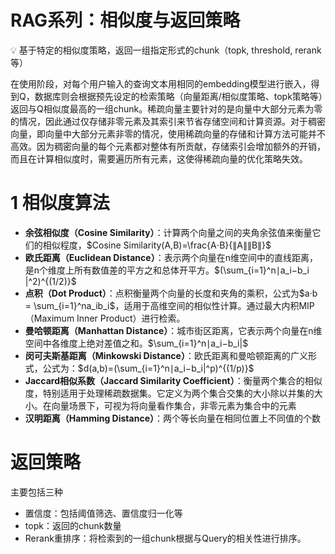 <!-- JPW的Markdown笔记模板 v1, 其中的href需要视情更改上级目录href="../../format.css -->
<link rel="stylesheet" type="text/css" href="../../format.css">


<h1>RAG系列：相似度与返回策略</h1>

💡 基于特定的相似度策略，返回一组指定形式的chunk（topk, threshold, rerank等）

在使用阶段，对每个用户输入的查询文本用相同的embedding模型进行嵌入，得到Q，数据库则会根据预先设定的检索策略（向量距离/相似度策略、topk策略等）返回与Q相似度最高的一组chunk。稀疏向量主要针对的是向量中大部分元素为零的情况，因此通过仅存储非零元素及其索引来节省存储空间和计算资源。对于稠密向量，即向量中大部分元素非零的情况，使用稀疏向量的存储和计算方法可能并不高效。因为稠密向量的每个元素都对整体有所贡献，存储索引会增加额外的开销，而且在计算相似度时，需要遍历所有元素，这使得稀疏向量的优化策略失效。

# 1 相似度算法
- **余弦相似度（Cosine Similarity）**：计算两个向量之间的夹角余弦值来衡量它们的相似程度，$Cosine Similarity(A,B)=\frac{A⋅B}{∥A∥∥B∥}​$
- **欧氏距离（Euclidean Distance）**：表示两个向量在n维空间中的直线距离，是n个维度上所有数值差的平方之和总体开平方。$(\sum_{i=1}^n​∣a_i​−b_i​|^2)^{(1/2)}$
- **点积（Dot Product）**：点积衡量两个向量的长度和夹角的乘积，公式为$a·b = \sum_{i=1}^na_ib_i$，适用于高维空间的相似性计算。通过最大内积MIP（Maximum Inner Product）进行检索。
- **曼哈顿距离（Manhattan Distance）**：城市街区距离，它表示两个向量在n维空间中各维度上绝对差值之和。$\sum_{i=1}^n​∣a_i​−b_i​|$
- **闵可夫斯基距离（Minkowski Distance）**：欧氏距离和曼哈顿距离的广义形式，公式为：$d(a,b)=(\sum_{i=1}^n​∣a_i​−b_i​|^p)^{(1/p)}$
- **Jaccard相似系数（Jaccard Similarity Coefficient）**：衡量两个集合的相似度，特别适用于处理稀疏数据集。它定义为两个集合交集的大小除以并集的大小。在向量场景下，可视为将向量看作集合，非零元素为集合中的元素
- **汉明距离（Hamming Distance）**：两个等长向量在相同位置上不同值的个数

# 返回策略
主要包括三种
- 置信度：包括阈值筛选、置信度归一化等
- topk：返回的chunk数量
- Rerank重排序：将检索到的一组chunk根据与Query的相关性进行排序。